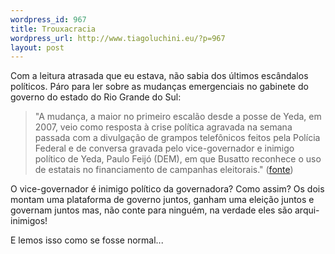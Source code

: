 ```yaml
--- 
wordpress_id: 967
title: Trouxacracia
wordpress_url: http://www.tiagoluchini.eu/?p=967
layout: post
---
```

Com a leitura atrasada que eu estava, não sabia dos últimos escândalos políticos. Páro para ler sobre as mudanças emergenciais no gabinete do governo do estado do Rio Grande do Sul:
<blockquote>"A mudança, a maior no primeiro escalão desde a posse de Yeda, em 2007, veio como resposta à crise política agravada na semana passada com a divulgação de grampos telefônicos feitos pela Polícia Federal e de conversa gravada pelo vice-governador e inimigo político de Yeda, Paulo Feijó (DEM), em que Busatto reconhece o uso de estatais no financiamento de campanhas eleitorais." (<a href="http://www1.folha.uol.com.br/folha/brasil/ult96u410086.shtml" target="_blank">fonte</a>)</blockquote>
O vice-governador é inimigo político da governadora? Como assim? Os dois montam uma plataforma de governo juntos, ganham uma eleição juntos e governam juntos mas, não conte para ninguém, na verdade eles são arqui-inimigos!

E lemos isso como se fosse normal...
